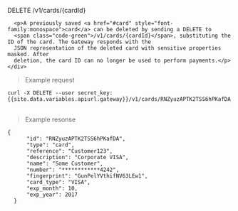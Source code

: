 <div class="method-area">
  <div class="method-copy">
    <div class="method-copy-padding">
      <p><span class="api-operation">DELETE</span> <span class="code-green">/v1/cards/{cardId}</span></p>

      <p>A previously saved <a href="#card" style="font-family:monospace">card</a> can be deleted by sending a DELETE to
      <span class="code-green">/v1/cards/{cardId}</span>, substituting the ID of the card. The Gateway responds with the
      JSON representation of the deleted card with sensitive properties masked. After
      deletion, the card ID can no longer be used to perform payments.</p>
    </div>
  </div>

  <blockquote>Example request</blockquote>
  <pre><code>curl -X DELETE --user secret_key: {{site.data.variables.apiurl.gateway}}/v1/cards/RNZyuzAPTK2TSS6hPKafDA</code>
  </pre>

  <blockquote>Example resonse</blockquote>
  <pre><code>{
      "id": "RNZyuzAPTK2TSS6hPKafDA",
      "type": "card",
      "reference": "Customer123",
      "description": "Corporate VISA",
      "name": "Some Customer",
      "number": "************4242",
      "fingerprint": "GunPelYVthifNV63LEw1",
      "card_type": "VISA",
      "exp_month": 10,
      "exp_year": 2017
  }</code>
  </pre>
</div>
